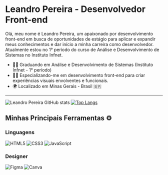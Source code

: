 # Leandro Pereira - Desenvolvedor Front-end 

Olá, meu nome é Leandro Pereira, um apaixonado por desenvolvimento front-end em busca de oportunidades de estágio para aplicar e expandir meus conhecimentos e dar início a minha carreira como desenvolvedor. Atualmente estou no 1° período do curso de Análise e Desenvolvimento de Sistemas no Instituto Infnet.

- 👨‍🎓 Graduando em Análise e Desenvolvimento de Sistemas (Instituto Infnet - 1° período)
- 👨‍💻 Especializando-me em desenvolvimento front-end para criar experiências visuais envolventes e funcionais.
- 🌍 Localizado em Minas Gerais - Brasil 🇧🇷

---

![Leandro Pereira GitHub stats](https://github-readme-stats.vercel.app/api?username=leandropereira-dev&show_icons=true&theme=tokyonight)
[![Top Langs](https://github-readme-stats.vercel.app/api/top-langs/?username=leandropereira-dev&layout=compact)](https://github.com/leandropereira-dev/github-readme-stats)

## Minhas Principais Ferramentas ⚙️

### Linguagens
![HTML5](https://img.shields.io/badge/HTML5-E34F26?style=for-the-badge&logo=html5&logoColor=white)
![CSS3](https://img.shields.io/badge/CSS3-1572B6?style=for-the-badge&logo=css3&logoColor=white)
![JavaScript](https://img.shields.io/badge/JavaScript-F7DF1E?style=for-the-badge&logo=javascript&logoColor=black)

### Designer 
![Figma](https://img.shields.io/badge/Figma-F24E1E?style=for-the-badge&logo=figma&logoColor=white)
![Canva](https://img.shields.io/badge/Canva-%2300C4CC.svg?&style=for-the-badge&logo=Canva&logoColor=white)



           
          
